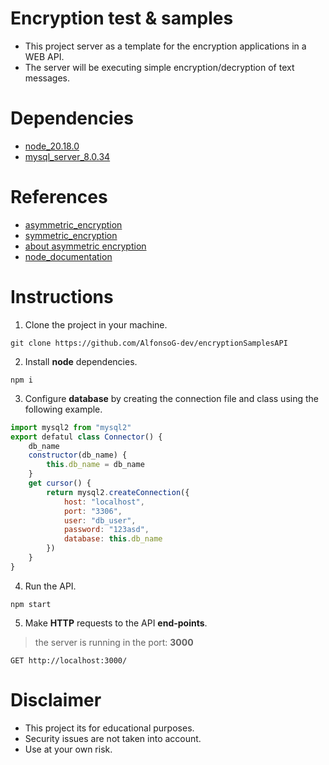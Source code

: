 # Encryption test & samples
- This project server as a template for the encryption applications in a WEB API.
- The server will be executing simple encryption/decryption of text messages.

# Dependencies
- [node_20.18.0](https://nodejs.org/en/download/package-manager)
- [mysql_server_8.0.34](https://dev.mysql.com/downloads/)

# References
- [asymmetric_encryption](https://medium.com/@makenoizee/secure-data-transmission-with-node-js-and-asymmetric-encryption-20b2d80aa871)
- [symmetric_encryption](https://dev.to/superviz/implementing-symmetric-and-asymmetric-encryption-with-nodejs-4efp)
- [about asymmetric encryption](https://www.cloudflare.com/es-es/learning/ssl/what-is-asymmetric-encryption/)
- [node_documentation](https://nodejs.org/docs/latest/api/)

# Instructions

1. Clone the project in your machine.
```shell
git clone https://github.com/AlfonsoG-dev/encryptionSamplesAPI
```
2. Install **node** dependencies.
```shell
npm i
```
3. Configure **database** by  creating the connection file and class using the following example.
```js
import mysql2 from "mysql2"
export defatul class Connector() {
    db_name
    constructor(db_name) {
        this.db_name = db_name
    }
    get cursor() {
        return mysql2.createConnection({
            host: "localhost",
            port: "3306",
            user: "db_user",
            password: "123asd",
            database: this.db_name
        })
    }
}
```
4. Run the API.
```shell
npm start
```
5. Make **HTTP** requests to the API **end-points**.
> the server is running in the port: **3000**
```http
GET http://localhost:3000/
```

# Disclaimer
- This project its for educational purposes.
- Security issues are not taken into account.
- Use at your own risk.
